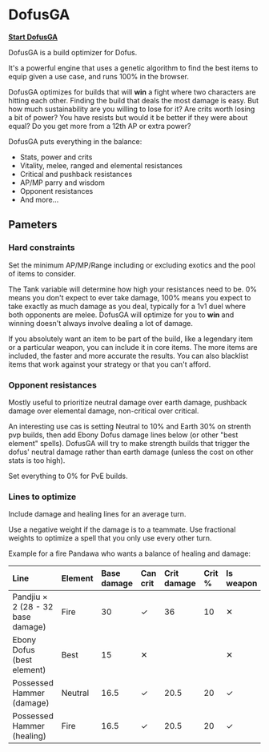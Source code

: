 # DofusGA

__[Start DofusGA](https://fontaineriant.github.io/dofusga/voici/render/dofusga.html)__

DofusGA is a build optimizer for Dofus.

It's a powerful engine that uses a genetic algorithm to find the best items to equip given a use case, and runs 100% in the browser.

DofusGA optimizes for builds that will __win__ a fight where two characters are hitting each other. Finding the build that deals the most damage is easy. But how much sustainability are you willing to lose for it? Are crits worth losing a bit of power? You have resists but would it be better if they were about equal? Do you get more from a 12th AP or extra power?

DofusGA puts everything in the balance:
 * Stats, power and crits
 * Vitality, melee, ranged and elemental resistances
 * Critical and pushback resistances
 * AP/MP parry and wisdom
 * Opponent resistances
 * And more...

## Pameters

### Hard constraints
Set the minimum AP/MP/Range including or excluding exotics and the pool of items to consider.

The Tank variable will determine how high your resistances need to be. 0% means you don't expect to ever take damage,
100% means you expect to take exactly as much damage as you deal, typically for a 1v1 duel where both opponents are melee.
DofusGA will optimize for you to __win__ and winning doesn't always involve dealing a lot of damage.

If you absolutely want an item to be part of the build, like a legendary item or a particular weapon,
you can include it in core items. The more items are included, the faster and more accurate the results.
You can also blacklist items that work against your strategy or that you can't afford.

### Opponent resistances
Mostly useful to prioritize neutral damage over earth damage, pushback damage over elemental damage, non-critical over critical.

An interesting use cas is setting Neutral to 10% and Earth 30% on strenth pvp builds, then add Ebony Dofus damage lines below (or other "best element" spells). DofusGA will try to make strength builds that trigger the dofus' neutral damage rather than earth damage (unless the cost on other stats is too high).

Set everything to 0% for PvE builds.

### Lines to optimize
Include damage and healing lines for an average turn.

Use a negative weight if the damage is to a teammate. Use fractional weights to optimize a spell that you only use every other turn.

Example for a fire Pandawa who wants a balance of healing and damage:


| Line | Element | Base damage | Can crit | Crit damage | Crit % | Is weapon | Is ranged | Heals | Weight |
| :------- | :------- | :------- | :------- | :------- | :------- | :------- | :------- | :------- | :------- |
| Pandjiu × 2 (28 - 32 base damage) | Fire | 30 | ✓ | 36 | 10 | ✕ | ✓ | ✕ |  2 |
| Ebony Dofus (best element) | Best | 15 | ✕ |  |  | ✕ | ✓ | ✕ |  1 |
| Possessed Hammer (damage) | Neutral | 16.5 | ✓ | 20.5 | 20 | ✓ | ✕ | ✕ | -1 |
| Possessed Hammer (healing) | Fire | 16.5 | ✓ | 20.5 | 20 | ✓ | ✕ | ✓ | 3 |

